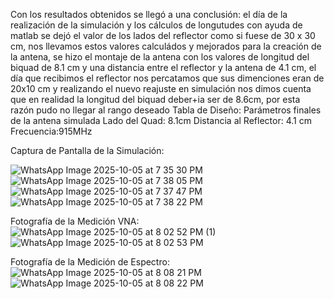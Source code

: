 Con los resultados obtenidos se llegó a una conclusión: el día de la realización de la simulación y los cálculos de longutudes con ayuda de matlab se dejó el valor de los lados del reflector como si fuese de 30 x 30 cm, nos llevamos estos valores calculádos y mejorados para la creación de la antena, se hizo el montaje de la antena con los valores de longitud del biquad de 8.1 cm y una distancia entre el reflector y la antena de 4.1 cm, el día que recibimos el reflector nos percatamos que sus dimenciones eran de 20x10 cm y realizando el nuevo reajuste en simulación nos dimos cuenta que en realidad la longitud del biquad deber+ia ser de 8.6cm, por esta razón pudo no llegar al rango deseado
Tabla de Diseño: Parámetros finales de la antena simulada
Lado del Quad: 8.1cm
Distancia al Reflector: 4.1 cm
Frecuencia:915MHz

Captura de Pantalla de la Simulación:

![WhatsApp Image 2025-10-05 at 7 35 30 PM](https://github.com/user-attachments/assets/089b1022-27f9-4f38-b6d6-7801cd65ea98)
![WhatsApp Image 2025-10-05 at 7 38 05 PM](https://github.com/user-attachments/assets/38aeac34-f5fb-462a-a6e6-762c6f80f5e5)
![WhatsApp Image 2025-10-05 at 7 37 47 PM](https://github.com/user-attachments/assets/7e66df3e-1c41-48db-b888-0ad57a2fdaf3)
![WhatsApp Image 2025-10-05 at 7 38 22 PM](https://github.com/user-attachments/assets/57083ddf-7be6-4681-ade7-a3f1c6456b6c)

Fotografía de la Medición VNA: 
![WhatsApp Image 2025-10-05 at 8 02 52 PM (1)](https://github.com/user-attachments/assets/0280713c-35d2-4814-8292-405dea4a6f37)
![WhatsApp Image 2025-10-05 at 8 02 53 PM](https://github.com/user-attachments/assets/3fc0d6c1-efa7-4a13-b47e-bcda206c024b)

Fotografía de la Medición de Espectro: 
![WhatsApp Image 2025-10-05 at 8 08 21 PM](https://github.com/user-attachments/assets/fa20934c-98fd-484b-9033-21588a376789)
![WhatsApp Image 2025-10-05 at 8 08 22 PM](https://github.com/user-attachments/assets/1b0a8da4-de36-4e42-b4e2-1da49c7a9e17)

